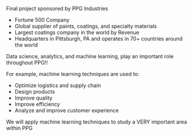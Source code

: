 Final project sponsored by PPG Industries
- Fortune 500 Company
- Global supplier of paints, coatings, and specialty materials
- Largest coatings company in the world by Revenue
- Headquarters in Pittsburgh, PA and operates in $70+$ countries around the world


Data science, analytics, and machine learning, play an important role throughout PPG!!

For example, machine learning techniques are used to:
- Optimize logistics and supply chain
- Design products
- Improve quality
- Improve efficiency
- Analyze and improve customer experience

We will apply machine learning techniques to study a VERY important area within PPG
